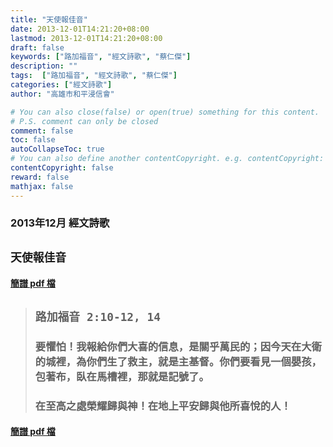 ```yaml
---
title: "天使報佳音"
date: 2013-12-01T14:21:20+08:00
lastmod: 2013-12-01T14:21:20+08:00
draft: false
keywords: ["路加福音", "經文詩歌", "蔡仁傑"]
description: ""
tags:  ["路加福音", "經文詩歌", "蔡仁傑"]
categories: ["經文詩歌"]
author: "高雄市和平浸信會"

# You can also close(false) or open(true) something for this content.
# P.S. comment can only be closed
comment: false
toc: false
autoCollapseToc: true
# You can also define another contentCopyright. e.g. contentCopyright: "This is another copyright."
contentCopyright: false
reward: false
mathjax: false
---
```


### 2013年12月 經文詩歌

## `天使報佳音`

#### [簡譜 pdf 檔](/pdf-h/h201312.pdf "天使報佳音")

> ## `路加福音 2:10-12, 14`
> 
> ### 要懼怕！我報給你們大喜的信息，是關乎萬民的；因今天在大衛的城裡，為你們生了救主，就是主基督。你們要看見一個嬰孩，包著布，臥在馬槽裡，那就是記號了。
>
> ### 在至高之處榮耀歸與神！在地上平安歸與他所喜悅的人！

#### [簡譜 pdf 檔](/pdf-h/h201312.pdf "天使報佳音")